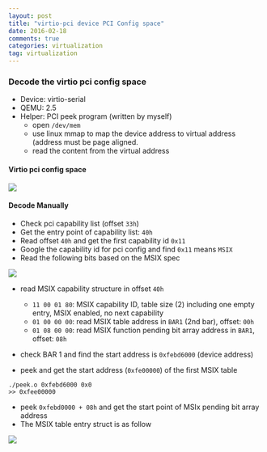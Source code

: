 ```yaml
---
layout: post
title: "virtio-pci device PCI Config space"
date: 2016-02-18
comments: true
categories: virtualization
tag: virtualization
---
```


### Decode the virtio pci config space

* Device: virtio-serial
* QEMU: 2.5
* Helper: PCI peek program (written by myself)
    * open `/dev/mem`
    * use linux mmap to map the device address to virtual address (address must be page aligned.
    * read the content from the virtual address


#### Virtio pci config space
<img src="{{ root_url }}/images/virtio-pci-space.png"/>

<!--more-->
#### Decode Manually
* Check pci capability list (offset `33h`)
* Get the entry point of capability list: `40h`
* Read offset `40h` and get the first capability id `0x11`
* Google the capability id for pci config and find `0x11` means `MSIX`
* Read the following bits based on the MSIX spec

<img src="{{ root_url }}/images/msix-capability-structure.png"/>

* read MSIX capability structure in offset `40h` 
    * `11 00 01 80`: MSIX capability ID, table size (2) including one empty entry, MSIX enabled, no next capability
    * `01 00 00 00`: read MSIX table address in `BAR1` (2nd bar), offset: `00h`
    * `01 08 00 00`: read MSIX function pending bit array address in `BAR1`, offset: `08h`

* check BAR 1 and find the start address is `0xfebd6000` (device address)
* peek and get the start address (`0xfe00000`) of the first MSIX table

``` 
./peek.o 0xfebd6000 0x0
>> 0xfee00000 
``` 

* peek `0xfebd0000 + 08h` and get the start point of MSIx pending bit array address
* The MSIX table entry struct is as follow

<img src="{{ root_url }}/images/msix-table-entry.png"/>
 
